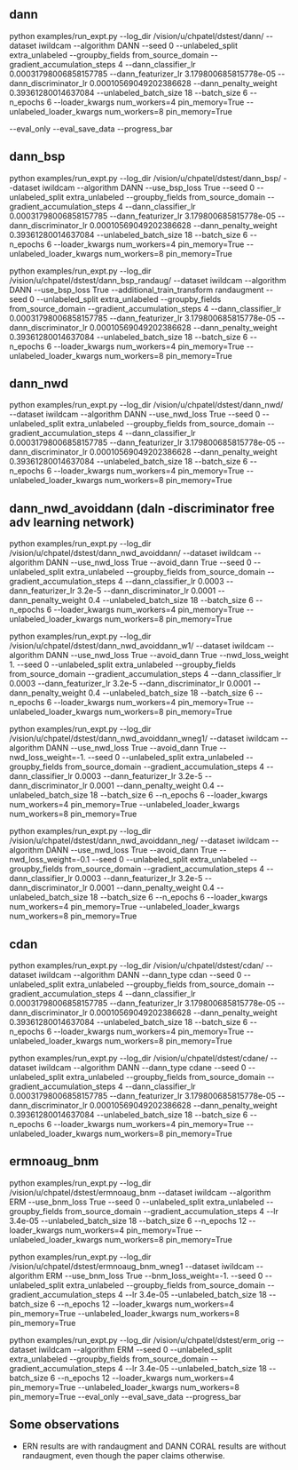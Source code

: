 ## dann
python examples/run_expt.py --log_dir /vision/u/chpatel/dstest/dann/ --dataset iwildcam --algorithm DANN --seed 0 --unlabeled_split extra_unlabeled --groupby_fields from_source_domain --gradient_accumulation_steps 4 --dann_classifier_lr 0.00031798006858157785 --dann_featurizer_lr 3.179800685815778e-05 --dann_discriminator_lr 0.00010569049202386628 --dann_penalty_weight 0.39361280014637084 --unlabeled_batch_size 18 --batch_size 6 --n_epochs 6 --loader_kwargs num_workers=4 pin_memory=True --unlabeled_loader_kwargs num_workers=8 pin_memory=True

--eval_only --eval_save_data --progress_bar

## dann_bsp
python examples/run_expt.py --log_dir /vision/u/chpatel/dstest/dann_bsp/ --dataset iwildcam --algorithm DANN --use_bsp_loss True --seed 0 --unlabeled_split extra_unlabeled --groupby_fields from_source_domain --gradient_accumulation_steps 4 --dann_classifier_lr 0.00031798006858157785 --dann_featurizer_lr 3.179800685815778e-05 --dann_discriminator_lr 0.00010569049202386628 --dann_penalty_weight 0.39361280014637084 --unlabeled_batch_size 18 --batch_size 6 --n_epochs 6 --loader_kwargs num_workers=4 pin_memory=True --unlabeled_loader_kwargs num_workers=8 pin_memory=True

python examples/run_expt.py --log_dir /vision/u/chpatel/dstest/dann_bsp_randaug/ --dataset iwildcam --algorithm DANN --use_bsp_loss True --additional_train_transform randaugment --seed 0 --unlabeled_split extra_unlabeled --groupby_fields from_source_domain --gradient_accumulation_steps 4 --dann_classifier_lr 0.00031798006858157785 --dann_featurizer_lr 3.179800685815778e-05 --dann_discriminator_lr 0.00010569049202386628 --dann_penalty_weight 0.39361280014637084 --unlabeled_batch_size 18 --batch_size 6 --n_epochs 6 --loader_kwargs num_workers=4 pin_memory=True --unlabeled_loader_kwargs num_workers=8 pin_memory=True


## dann_nwd
python examples/run_expt.py --log_dir /vision/u/chpatel/dstest/dann_nwd/ --dataset iwildcam --algorithm DANN --use_nwd_loss True --seed 0 --unlabeled_split extra_unlabeled --groupby_fields from_source_domain --gradient_accumulation_steps 4 --dann_classifier_lr 0.00031798006858157785 --dann_featurizer_lr 3.179800685815778e-05 --dann_discriminator_lr 0.00010569049202386628 --dann_penalty_weight 0.39361280014637084 --unlabeled_batch_size 18 --batch_size 6 --n_epochs 6 --loader_kwargs num_workers=4 pin_memory=True --unlabeled_loader_kwargs num_workers=8 pin_memory=True

## dann_nwd_avoiddann (daln -discriminator free adv learning network)
python examples/run_expt.py --log_dir /vision/u/chpatel/dstest/dann_nwd_avoiddann/ --dataset iwildcam --algorithm DANN --use_nwd_loss True --avoid_dann True --seed 0 --unlabeled_split extra_unlabeled --groupby_fields from_source_domain --gradient_accumulation_steps 4 --dann_classifier_lr 0.0003 --dann_featurizer_lr 3.2e-5 --dann_discriminator_lr 0.0001 --dann_penalty_weight 0.4 --unlabeled_batch_size 18 --batch_size 6 --n_epochs 6 --loader_kwargs num_workers=4 pin_memory=True --unlabeled_loader_kwargs num_workers=8 pin_memory=True

python examples/run_expt.py --log_dir /vision/u/chpatel/dstest/dann_nwd_avoiddann_w1/ --dataset iwildcam --algorithm DANN --use_nwd_loss True --avoid_dann True --nwd_loss_weight 1. --seed 0 --unlabeled_split extra_unlabeled --groupby_fields from_source_domain --gradient_accumulation_steps 4 --dann_classifier_lr 0.0003 --dann_featurizer_lr 3.2e-5 --dann_discriminator_lr 0.0001 --dann_penalty_weight 0.4 --unlabeled_batch_size 18 --batch_size 6 --n_epochs 6 --loader_kwargs num_workers=4 pin_memory=True --unlabeled_loader_kwargs num_workers=8 pin_memory=True

python examples/run_expt.py --log_dir /vision/u/chpatel/dstest/dann_nwd_avoiddann_wneg1/ --dataset iwildcam --algorithm DANN --use_nwd_loss True --avoid_dann True --nwd_loss_weight=-1. --seed 0 --unlabeled_split extra_unlabeled --groupby_fields from_source_domain --gradient_accumulation_steps 4 --dann_classifier_lr 0.0003 --dann_featurizer_lr 3.2e-5 --dann_discriminator_lr 0.0001 --dann_penalty_weight 0.4 --unlabeled_batch_size 18 --batch_size 6 --n_epochs 6 --loader_kwargs num_workers=4 pin_memory=True --unlabeled_loader_kwargs num_workers=8 pin_memory=True

python examples/run_expt.py --log_dir /vision/u/chpatel/dstest/dann_nwd_avoiddann_neg/ --dataset iwildcam --algorithm DANN --use_nwd_loss True --avoid_dann True --nwd_loss_weight=-0.1 --seed 0 --unlabeled_split extra_unlabeled --groupby_fields from_source_domain --gradient_accumulation_steps 4 --dann_classifier_lr 0.0003 --dann_featurizer_lr 3.2e-5 --dann_discriminator_lr 0.0001 --dann_penalty_weight 0.4 --unlabeled_batch_size 18 --batch_size 6 --n_epochs 6 --loader_kwargs num_workers=4 pin_memory=True --unlabeled_loader_kwargs num_workers=8 pin_memory=True


## cdan
python examples/run_expt.py --log_dir /vision/u/chpatel/dstest/cdan/ --dataset iwildcam --algorithm DANN --dann_type cdan --seed 0 --unlabeled_split extra_unlabeled --groupby_fields from_source_domain --gradient_accumulation_steps 4 --dann_classifier_lr 0.00031798006858157785 --dann_featurizer_lr 3.179800685815778e-05 --dann_discriminator_lr 0.00010569049202386628 --dann_penalty_weight 0.39361280014637084 --unlabeled_batch_size 18 --batch_size 6 --n_epochs 6 --loader_kwargs num_workers=4 pin_memory=True --unlabeled_loader_kwargs num_workers=8 pin_memory=True

python examples/run_expt.py --log_dir /vision/u/chpatel/dstest/cdane/ --dataset iwildcam --algorithm DANN --dann_type cdane --seed 0 --unlabeled_split extra_unlabeled --groupby_fields from_source_domain --gradient_accumulation_steps 4 --dann_classifier_lr 0.00031798006858157785 --dann_featurizer_lr 3.179800685815778e-05 --dann_discriminator_lr 0.00010569049202386628 --dann_penalty_weight 0.39361280014637084 --unlabeled_batch_size 18 --batch_size 6 --n_epochs 6 --loader_kwargs num_workers=4 pin_memory=True --unlabeled_loader_kwargs num_workers=8 pin_memory=True


## ermnoaug_bnm
python examples/run_expt.py --log_dir /vision/u/chpatel/dstest/ermnoaug_bnm --dataset iwildcam --algorithm ERM --use_bnm_loss True --seed 0 --unlabeled_split extra_unlabeled --groupby_fields from_source_domain --gradient_accumulation_steps 4 --lr 3.4e-05 --unlabeled_batch_size 18 --batch_size 6 --n_epochs 12 --loader_kwargs num_workers=4 pin_memory=True --unlabeled_loader_kwargs num_workers=8 pin_memory=True 

python examples/run_expt.py --log_dir /vision/u/chpatel/dstest/ermnoaug_bnm_wneg1 --dataset iwildcam --algorithm ERM --use_bnm_loss True --bnm_loss_weight=-1. --seed 0 --unlabeled_split extra_unlabeled --groupby_fields from_source_domain --gradient_accumulation_steps 4 --lr 3.4e-05 --unlabeled_batch_size 18 --batch_size 6 --n_epochs 12 --loader_kwargs num_workers=4 pin_memory=True --unlabeled_loader_kwargs num_workers=8 pin_memory=True 


python examples/run_expt.py --log_dir /vision/u/chpatel/dstest/erm_orig --dataset iwildcam --algorithm ERM --seed 0 --unlabeled_split extra_unlabeled --groupby_fields from_source_domain --gradient_accumulation_steps 4 --lr 3.4e-05 --unlabeled_batch_size 18 --batch_size 6 --n_epochs 12 --loader_kwargs num_workers=4 pin_memory=True --unlabeled_loader_kwargs num_workers=8 pin_memory=True --eval_only --eval_save_data --progress_bar


## Some observations
- ERN results are with randaugment and DANN CORAL results are without randaugment, even though the paper claims otherwise.
